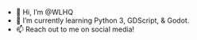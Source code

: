 - 👋 Hi, I’m @WLHQ
- 🌱 I’m currently learning Python 3, GDScript, & Godot.
- 📫 Reach out to me on social media! 

<!---
WLHQ/WLHQ is a ✨ special ✨ repository because its `README.md` (this file) appears on your GitHub profile.
You can click the Preview link to take a look at your changes.
--->
